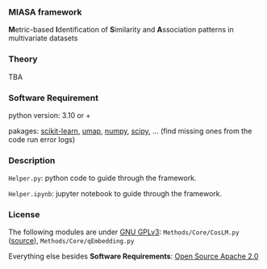 ### MIASA framework
**M**etric-based **I**dentification of **S**imilarity and **A**ssociation patterns in multivariate datasets

### Theory 
TBA

### Software Requirement
python version: 3.10 or +

pakages: [scikit-learn](https://scikit-learn.org/stable/), [umap](https://umap-learn.readthedocs.io/en/latest/), [numpy](https://numpy.org/), [scipy](https://scipy.org/), ... (find missing ones from the code run error logs)

### Description
`Helper.py`: python code to guide through the framework.

`Helper.ipynb`: jupyter notebook to guide through the framework.

### License
The following modules are under [GNU GPLv3](https://www.gnu.org/licenses/gpl-3.0.html): `Methods/Core/CosLM.py` ([source](https://github.com/AlexiaNomena/PSD_cosine_law_matrix)), `Methods/Core/qEmbedding.py`

Everything else besides **Software Requirements**: [Open Source Apache 2.0](https://www.apache.org/licenses/LICENSE-2.0)